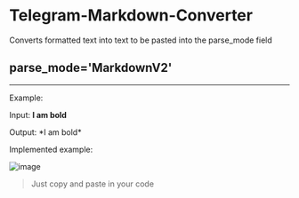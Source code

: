 # Telegram-Markdown-Converter
Converts formatted text into text to be pasted into the parse_mode field

## **parse_mode='MarkdownV2'**

----

Example:

Input: **I am bold**

Output: \*I am bold\*

Implemented example:

![image](https://github.com/user-attachments/assets/24909e59-970d-4659-ab4f-dd995eb51b12)

> Just copy and paste in your code
